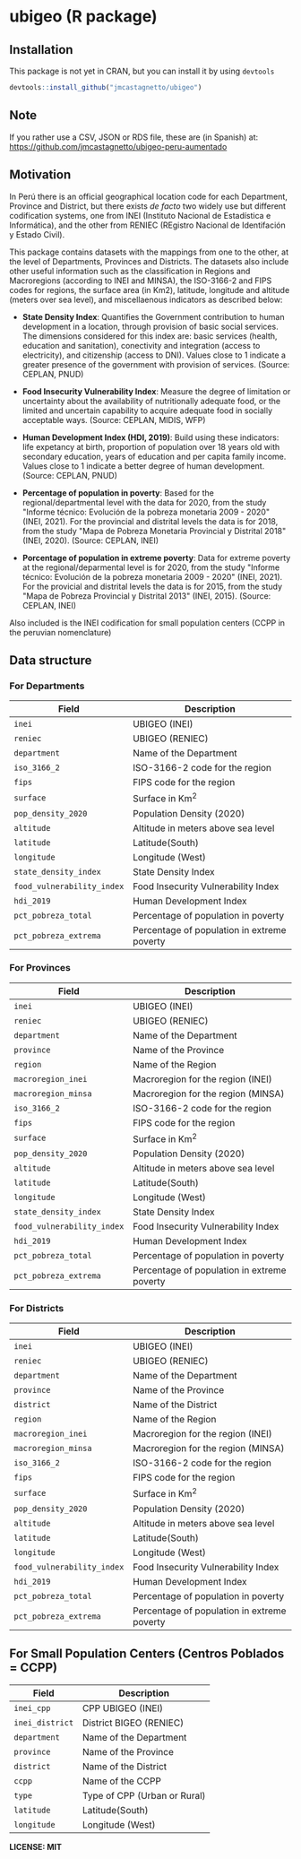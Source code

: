 # ubigeo (R package)

<!-- badges: start -->
<!-- badges: end -->


## Installation

This package is not yet in CRAN, but you can install it by using `devtools`

``` r
devtools::install_github("jmcastagnetto/ubigeo")
```

## Note

If you rather use a CSV, JSON or RDS file, these are (in Spanish) at: https://github.com/jmcastagnetto/ubigeo-peru-aumentado


## Motivation

In Perú there is an official geographical location code for each Department,
Province and District, but there exists *de facto* two widely use but different 
codification systems, one from INEI (Instituto Nacional de Estadística e Informática), and the other from RENIEC (REgistro Nacional de Identifación y Estado Civil). 

This package contains datasets with the mappings from one to the other, at the 
level of Departments, Provinces and Districts. The datasets also include other 
useful information such as the classification in Regions and Macroregions 
(according to INEI and MINSA), the ISO-3166-2 and FIPS codes for regions, 
the surface area (in Km2), latitude, longitude and altitude (meters over sea level),
and miscellaenous indicators as described below:

- **State Density Index**: Quantifies the Government contribution to human development in a location, through provision of basic social services. The dimensions considered for this index are: basic services (health, education and sanitation), conectivity and integration (access to electricity), and citizenship (access to DNI). Values close to 1 indicate a greater presence of the government with provision of services. (Source: CEPLAN, PNUD)

- **Food Insecurity Vulnerability Index**: Measure the degree of limitation or uncertainty about the availability of nutritionally adequate food, or the limited and uncertain capability to acquire adequate food in socially acceptable ways. (Source: CEPLAN, MIDIS, WFP)

- **Human Development Index (HDI, 2019)**: Build using these indicators: life expetancy at birth, proportion of population over 18 years old with secondary education, years of education and per capita family income. Values close to 1 indicate a better degree of human development. (Source: CEPLAN, PNUD)

- **Percentage of population in poverty**: Based for the regional/departmental level with the data for 2020, from the study "Informe técnico: Evolución de la pobreza monetaria 2009 - 2020" (INEI, 2021). For the provincial and distrital levels the data is for 2018, from the study "Mapa de Pobreza Monetaria Provincial y Distrital 2018" (INEI, 2020). (Source: CEPLAN, INEI)

- **Porcentage of population in extreme poverty**: Data for extreme poverty at the regional/deparmental level is for 2020, from the study "Informe técnico: Evolución de la pobreza monetaria 2009 - 2020" (INEI, 2021). For the provicial and distrital levels the data is for 2015, from the study "Mapa de Pobreza Provincial y Distrital 2013" (INEI, 2015). (Source: CEPLAN, INEI)

Also included is the INEI codification for small population centers (CCPP in the peruvian nomenclature)


## Data structure

### For Departments

| Field                      | Description                                 |
| --------------------       | -------------                               |
| `inei`                     | UBIGEO (INEI)                               |
| `reniec`                   | UBIGEO (RENIEC)                             |
| `department`               | Name of the Department                      |
| `iso_3166_2`               | ISO-3166-2 code for the region              |
| `fips`                     | FIPS code for the region                    |
| `surface`                  | Surface in Km<sup>2</sup>                   |
| `pop_density_2020`         | Population Density (2020)                   |
| `altitude`                 | Altitude in meters above sea level          |
| `latitude`                 | Latitude(South)                             |
| `longitude`                | Longitude (West)                            |
| `state_density_index`      | State Density Index                         |
| `food_vulnerability_index` | Food Insecurity Vulnerability Index         |
| `hdi_2019`                 | Human Development Index                     |
| `pct_pobreza_total`        | Percentage of population in poverty         |
| `pct_pobreza_extrema`      | Percentage of population in extreme poverty |


### For Provinces

| Field                      | Description                                 |
| --------------------       | -------------                               |
| `inei`                     | UBIGEO (INEI)                               |
| `reniec`                   | UBIGEO (RENIEC)                             |
| `department`               | Name of the Department                      |
| `province`                 | Name of the Province                        |
| `region`                   | Name of the Region                          |
| `macroregion_inei`         | Macroregion for the region (INEI)           |
| `macroregion_minsa`        | Macroregion for the region (MINSA)          |
| `iso_3166_2`               | ISO-3166-2 code for the region              |
| `fips`                     | FIPS code for the region                    |
| `surface`                  | Surface in Km<sup>2</sup>                   |
| `pop_density_2020`         | Population Density (2020)                   |
| `altitude`                 | Altitude in meters above sea level          |
| `latitude`                 | Latitude(South)                             |
| `longitude`                | Longitude (West)                            |
| `state_density_index`      | State Density Index                         |
| `food_vulnerability_index` | Food Insecurity Vulnerability Index         |
| `hdi_2019`                 | Human Development Index                     |
| `pct_pobreza_total`        | Percentage of population in poverty         |
| `pct_pobreza_extrema`      | Percentage of population in extreme poverty |


### For Districts

| Field                      | Description                                 |
| --------------------       | -------------                               |
| `inei`                     | UBIGEO (INEI)                               |
| `reniec`                   | UBIGEO (RENIEC)                             |
| `department`               | Name of the Department                      |
| `province`                 | Name of the Province                        |
| `district`                 | Name of the District                        |
| `region`                   | Name of the Region                          |
| `macroregion_inei`         | Macroregion for the region (INEI)           |
| `macroregion_minsa`        | Macroregion for the region (MINSA)          |
| `iso_3166_2`               | ISO-3166-2 code for the region              |
| `fips`                     | FIPS code for the region                    |
| `surface`                  | Surface in Km<sup>2</sup>                   |
| `pop_density_2020`         | Population Density (2020)                   |
| `altitude`                 | Altitude in meters above sea level          |
| `latitude`                 | Latitude(South)                             |
| `longitude`                | Longitude (West)                            |
| `food_vulnerability_index` | Food Insecurity Vulnerability Index         |
| `hdi_2019`                 | Human Development Index                     |
| `pct_pobreza_total`        | Percentage of population in poverty         |
| `pct_pobreza_extrema`      | Percentage of population in extreme poverty |

## For Small Population Centers (Centros Poblados = CCPP)

| Field                      | Description                                 |
| --------------------       | -------------                               |
| `inei_cpp`                 | CPP UBIGEO (INEI)                           |
| `inei_district`            | District BIGEO (RENIEC)                     |
| `department`               | Name of the Department                      |
| `province`                 | Name of the Province                        |
| `district`                 | Name of the District                        |
| `ccpp`                     | Name of the CCPP                            |
| `type`                     | Type of CPP (Urban or Rural)                |
| `latitude`                 | Latitude(South)                             |
| `longitude`                | Longitude (West)                            |


**LICENSE: MIT**